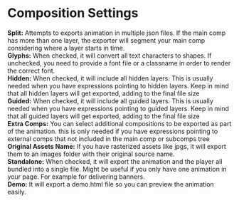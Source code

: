 # Composition Settings

**Split:** Attempts to exports animation in multiple json files. If the main comp has more than one layer, the exporter will segment your main comp considering where a layer starts in time.<br/>
**Glyphs:** When checked, it will convert all text characters to shapes. If unchecked, you need to provide a font file or a classname in order to render the correct font.<br/>
**Hidden:** When checked, it will include all hidden layers. This is usually needed when you have expressions pointing to hidden layers. Keep in mind that all hidden layers will get exported, adding to the final file size<br/>
**Guided:** When checked, it will include all guided layers. This is usually needed when you have expressions pointing to guided layers. Keep in mind that all guided layers will get exported, adding to the final file size<br/>
**Extra Comps:** You can select additional compositions to be exported as part of the animation. this is only needed if you have expressions pointing to external comps that not included in the main comp or subcomps tree<br/>
**Original Assets Name:** If you have rasterized assets like jpgs, it will export them to an images folder with their original source name.<br/>
**Standalone:** When checked, it will export the animation and the player all bundled into a single file. Might be useful if you only have one animation in your page. For example for delivering banners.<br/>
**Demo:** It will export a demo.html file so you can preview the animation easily.<br/>